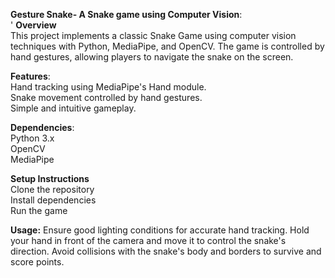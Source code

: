 **Gesture Snake- A Snake game using Computer Vision**: <br />'
**Overview** <br />
This project implements a classic Snake Game using computer vision techniques with Python, MediaPipe, and OpenCV. The game is controlled by hand gestures, allowing players to navigate the snake on the screen. <br />

__Features__: <br />
Hand tracking using MediaPipe's Hand module.<br />
Snake movement controlled by hand gestures. <br />
Simple and intuitive gameplay.<br /> 

__Dependencies__:  <br />
Python 3.x<br />
OpenCV<br />
MediaPipe<br />

**Setup Instructions**<br />
Clone the repository<br />
Install dependencies<br />
Run the game<br />

**Usage:**
Ensure good lighting conditions for accurate hand tracking. 
Hold your hand in front of the camera and move it to control the snake's direction.
Avoid collisions with the snake's body and borders to survive and score points.

